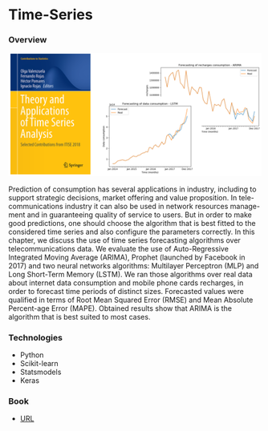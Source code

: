 # Time-Series


### Overview
![alt tag](https://github.com/andrempinho/Time-Series/blob/master/time_series/doc/Overview.png)

Prediction of consumption has several applications in industry, including to support strategic decisions, market offering and value proposition. In tele-communications industry it can also be used in network resources manage-ment and in guaranteeing quality of service to users. But in order to make good predictions, one should choose the algorithm that is best fitted to the considered time series and also configure the parameters correctly. In this chapter, we discuss the use of time series forecasting algorithms over telecommunications data. We evaluate the use of Auto-Regressive Integrated Moving Average (ARIMA), Prophet (launched by Facebook in 2017) and two neural networks algorithms: Multilayer Perceptron (MLP) and Long Short-Term Memory (LSTM). We ran those algorithms over real data about internet data consumption and mobile phone cards recharges, in order to forecast time periods of distinct sizes. Forecasted values were qualified in terms of Root Mean Squared Error (RMSE) and Mean Absolute Percent-age Error (MAPE). Obtained results show that ARIMA is the algorithm that is best suited to most cases.


### Technologies
* Python
* Scikit-learn
* Statsmodels
* Keras


### Book
* [URL](https://link.springer.com/book/10.1007/978-3-030-26036-1#toc)
